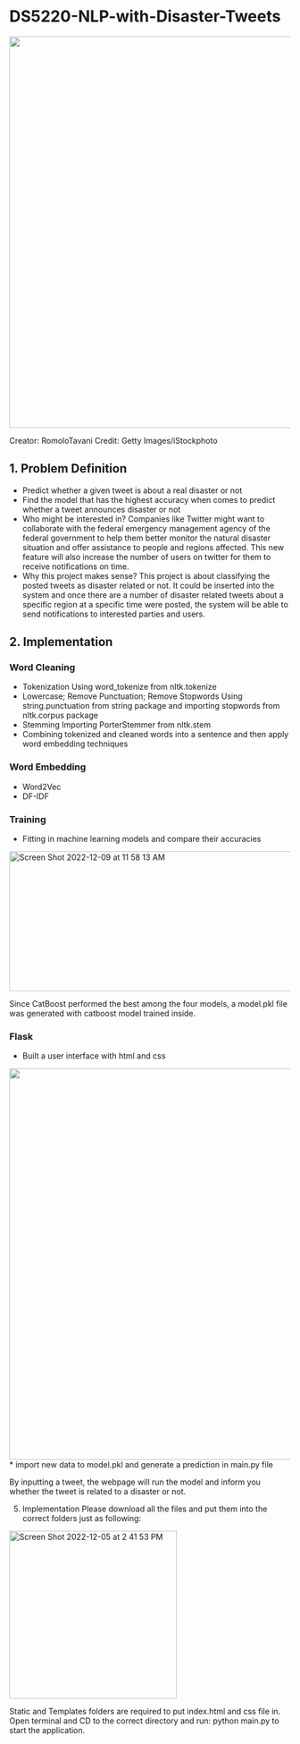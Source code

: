 # DS5220-NLP-with-Disaster-Tweets

<img src="https://user-images.githubusercontent.com/70445052/206781487-e448ae6f-1f1e-40fb-8859-7b42dd7ebdae.png" width="700">

Creator: RomoloTavani Credit: Getty Images/iStockphoto


## 1. Problem Definition

* Predict whether a given tweet is about a real disaster or not 
* Find the model that has the highest accuracy when comes to predict whether a tweet announces disaster or not
* Who might be interested in?
Companies like Twitter might want to collaborate with the federal emergency management agency of the federal government to help them better monitor the natural disaster situation and offer assistance to people and regions affected. This new feature will also increase the number of users on twitter for them to receive notifications on time. 
* Why this project makes sense?
This project is about classifying the posted tweets as disaster related or not. It could be inserted into the system and once there are a number of disaster related tweets about a specific region at a specific time were posted, the system will be able to send notifications to interested parties and users. 

## 2. Implementation

### Word Cleaning
* Tokenization
    Using word_tokenize from nltk.tokenize
* Lowercase; Remove Punctuation; Remove Stopwords
    Using string.punctuation from string package and importing stopwords from nltk.corpus package
* Stemming
    Importing PorterStemmer from nltk.stem
* Combining tokenized and cleaned words into a sentence and then apply word embedding techniques

### Word Embedding
* Word2Vec
* DF-IDF

### Training
* Fitting in machine learning models and compare their accuracies

<img width="784" alt="Screen Shot 2022-12-09 at 11 58 13 AM" src="https://user-images.githubusercontent.com/70445052/206786432-7a9a6b7b-9dc2-4d76-b146-ac99650545b8.png" width="200" height="250"/>


Since CatBoost performed the best among the four models, a model.pkl file was generated with catboost model trained inside. 

### Flask
* Built a user interface with html and css 
<img src="https://user-images.githubusercontent.com/70445052/205758080-191a7cd7-4a38-4419-99d6-00b9470edaa6.png" width="700">
* import new data to model.pkl and generate a prediction in main.py file



By inputting a tweet, the webpage will run the model and inform you whether the tweet is related to a disaster or not.

5. Implementation
Please download all the files and put them into the correct folders just as following:
<img alt="Screen Shot 2022-12-05 at 2 41 53 PM" src="https://user-images.githubusercontent.com/70445052/205758566-5b6c1629-e671-49b3-89de-c83b39766dcd.png" width="300" height="300" />

Static and Templates folders are required to put index.html and css file in.
Open terminal and CD to the correct directory and run: python main.py to start the application.
